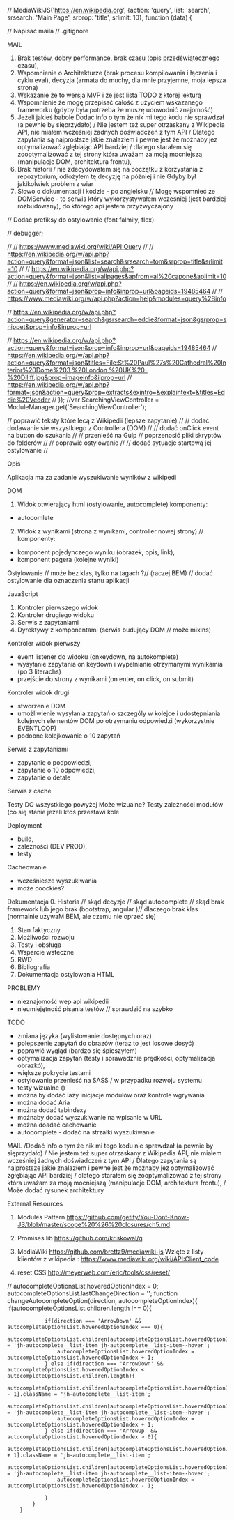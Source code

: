 ﻿// MediaWikiJS('https://en.wikipedia.org', {action: 'query', list: 'search', srsearch: 'Main Page', srprop: 'title', srlimit: 10}, function (data) {
       
// Napisać maila 
// .gitignore


MAIL 
1. Brak testów, dobry performance, brak czasu (opis przedświątecznego czasu),
2. Wspomnienie o Architekturze (brak procesu kompilowania i łączenia i cyklu eval), decyzja (armata do muchy, dla mnie przyjemne, moja lepsza strona)
3. Wskazanie że to wersja MVP i że jest lista TODO z której lekturą 
4. Wspomnienie że mogę przepisać całość z użyciem wskazanego frameworku (gdyby była potrzeba że muszę udowodnić znajomość)
5. Jeżeli jakieś babole Dodać info o tym że nik mi tego kodu nie sprawdzał (a pewnie by sięprzydało)
/ Nie jestem też super otrzaskany z Wikipedia API, nie miałem wcześniej żadnych doświadczeń z tym API 
/ Dlatego zapytania są najprostsze jakie znalazłem i pewne jest że możnaby jez optymalizować zgłębiając API bardziej 
/ dlatego starałem się zooptymalizować z tej strony która uważam za moją mocniejszą (manipulacje DOM, architektura frontu),  
6. Brak historii / nie zdecydowałem się na początku z korzystania z repozytorium, odłożyłem tę decyzję na później i nie 
Gdyby był jakikolwiek problem z wiar
7. Słowo o dokumentacji i kodzie - po angielsku
// Mogę wspomnieć że DOMService - to serwis który wykorzystywałem wcześniej (jest bardziej rozbudowany), do 
którego api jestem przyzwyczajony

// Dodać prefiksy do ostylowanie (font falmily, flex)
 



     
// 	debugger;

//     // https://www.mediawiki.org/wiki/API:Query
//     // https://en.wikipedia.org/w/api.php?action=query&format=json&list=search&srsearch=tom&srprop=title&srlimit=10
//    	// https://en.wikipedia.org/w/api.php?action=query&format=json&list=allpages&apfrom=al%20capone&aplimit=10
//    	// https://en.wikipedia.org/w/api.php?action=query&format=json&prop=info&inprop=url&pageids=19485464
//    	// https://www.mediawiki.org/w/api.php?action=help&modules=query%2Binfo
   	
// https://en.wikipedia.org/w/api.php?action=query&generator=search&gsrsearch=eddie&format=json&gsrprop=snippet&prop=info&inprop=url

// https://en.wikipedia.org/w/api.php?action=query&format=json&prop=info&inprop=url&pageids=19485464
// https://en.wikipedia.org/w/api.php?action=query&format=json&titles=File:St%20Paul%27s%20Cathedral%20Interior%20Dome%203,%20London,%20UK%20-%20Diliff.jpg&prop=imageinfo&iiprop=url
// https://en.wikipedia.org/w/api.php?format=json&action=query&prop=extracts&exintro=&explaintext=&titles=Eddie%20Vedder
// });
//var SearchingViewController = ModuleManager.get('SearchingViewController'); 
 


 
// poprawić teksty które lecą z Wikipedii (lepsze zapytanie) // 
// dodać dodawanie sie wszystkiego z Controllera (DOM) // 
// dodać onClick event na button do szukania  //
// przenieść na Gulp // poprzenosić pliki skryptów do folderów //
// poprawić ostylowanie //
// dodać sytuacje startową jej ostylowanie //
 
Opis

Aplikacja ma za zadanie wyszukiwanie wyników z wikipedi

DOM

1. Widok otwierający html (ostylowanie, autocomplete)
komponenty: 
- autocomlete 

2. Widok z wynikami (strona z wynikami, controller nowej strony) // 
komponenty:
- komponent pojedynczego wyniku (obrazek, opis, link), 
- komponent pagera (kolejne wyniki)

Ostylowanie 
// może bez klas, tylko na tagach ?// (raczej BEM) 
// dodać ostylowanie dla oznaczenia stanu aplikacji 

JavaScript

1. Kontroler pierwszego widok 
2. Kontroler drugiego widoku  
3. Serwis z zapytaniami 
4. Dyrektywy z komponentami (serwis budujący DOM // może mixins) 

Kontroler widok pierwszy 
- event listener do widoku (onkeydown, na autokomplete)
- wysyłanie zapytania on keydown i wypełnianie otrzymanymi wynikamia (po 3 literachs)
- przejście do strony z wynikami (on enter, on click, on submit)

Kontroler widok drugi 
- stworzenie DOM 
- umożliwienie wysyłania zapytań o szczególy w kolejce i udostępniania kolejnych elementów DOM po otrzymaniu odpowiedzi
(wykorzystnie EVENTLOOP)
- podobne kolejkowanie o 10 zapytań 

Serwis z zapytaniami
- zapytanie o podpowiedzi, 
- zapytanie o 10 odpowiedzi,
- zapytanie o detale

Serwis z cache 

Testy 
DO wszystkiego powyżej 
Może wizualne? 
Testy zależności modułów (co się stanie jeżeli ktoś przestawi kole

Deployment
- build, 
- zależności (DEV PROD), 
- testy 

Cacheowanie
- wcześniesze wyszukiwania 
- może coockies?  

Dokumentacja 
0. Historia  // skąd decyzje // skąd autocomplete // skąd brak framework lub jego brak  (bootstrap, angular )// dlaczego brak klas (normalnie używaM BEM, 
ale czemu nie oprzeć się)
1. Stan faktyczny
2. Możliwości rozwoju  
3. Testy i obsługa  
4. Wsparcie wsteczne
5. RWD 
6. Bibliografia
7. Dokumentacja ostylowania HTML

PROBLEMY 
- nieznajomość wep api wikipedii  
- nieumiejętność pisania testów // sprawdzić na szybko

TODO 
- zmiana języka (wylistowanie dostępnych oraz)
- polepszenie zapytań do obrazów (teraz to jest losowe dosyć)
- poprawić wygląd (bardzo się śpieszyłem)
- optymalizacja zapytań (testy i sprawadznie prędkości, optymalizacja obrazkó),
- większe pokrycie testami
- ostylowanie przenieść na SASS / w przypadku rozwoju systemu
- testy wizualne () 
- można by dodać lazy inicjacje modułów oraz kontrole wgrywania 
- można dodać Aria
- można dodać tabindexy
- możnaby dodać wyszukiwanie na wpisanie w URL 
- można doadać cachowanie
- autocomplete - dodać na strzałki wyszukiwanie  

MAIL 
/Dodać info o tym że nik mi tego kodu nie sprawdzał (a pewnie by sięprzydało)
/ Nie jestem też super otrzaskany z Wikipedia API, nie miałem wcześniej żadnych doświadczeń z tym API 
/ Dlatego zapytania są najprostsze jakie znalazłem i pewne jest że możnaby jez optymalizować zgłębiając API bardziej 
/ dlatego starałem się zooptymalizować z tej strony która uważam za moją mocniejszą (manipulacje DOM, architektura frontu), 
/ Może dodać rysunek architektury

External Resources

1. Modules Pattern
https://github.com/getify/You-Dont-Know-JS/blob/master/scope%20%26%20closures/ch5.md

2. Promises lib
https://github.com/kriskowal/q

3. MediaWiki 
https://github.com/brettz9/mediawiki-js 
Wzięte z listy klientów z wikipedia : https://www.mediawiki.org/wiki/API:Client_code

4. reset CSS
http://meyerweb.com/eric/tools/css/reset/

//	autocompleteOptionsList.hoveredOptionIndex = 0;
		autocompleteOptionsList.lastChangeDirection = '';
			function changeAutocompleteOption(direction, autocompleteOptionIndex){ 
			if(autocompleteOptionsList.children.length !== 0){

				if(direction === 'ArrowDown' && autocompleteOptionsList.hoveredOptionIndex === 0){
					autocompleteOptionsList.children[autocompleteOptionsList.hoveredOptionIndex].className = 'jh-autocomplete__list-item jh-autocomplete__list-item--hover';
					autocompleteOptionsList.hoveredOptionIndex = autocompleteOptionsList.hoveredOptionIndex + 1;
				} else if(direction === 'ArrowDown' && autocompleteOptionsList.hoveredOptionIndex < autocompleteOptionsList.children.length){
					autocompleteOptionsList.children[autocompleteOptionsList.hoveredOptionIndex - 1].className = 'jh-autocomplete__list-item';
					autocompleteOptionsList.children[autocompleteOptionsList.hoveredOptionIndex].className = 'jh-autocomplete__list-item jh-autocomplete__list-item--hover';
					autocompleteOptionsList.hoveredOptionIndex = autocompleteOptionsList.hoveredOptionIndex + 1;	
				} else if(direction === 'ArrowUp' && autocompleteOptionsList.hoveredOptionIndex > 0){
					autocompleteOptionsList.children[autocompleteOptionsList.hoveredOptionIndex + 1].className = 'jh-autocomplete__list-item';
					autocompleteOptionsList.children[autocompleteOptionsList.hoveredOptionIndex].className = 'jh-autocomplete__list-item jh-autocomplete__list-item--hover';
					autocompleteOptionsList.hoveredOptionIndex = autocompleteOptionsList.hoveredOptionIndex - 1;

				}
			}
		}	